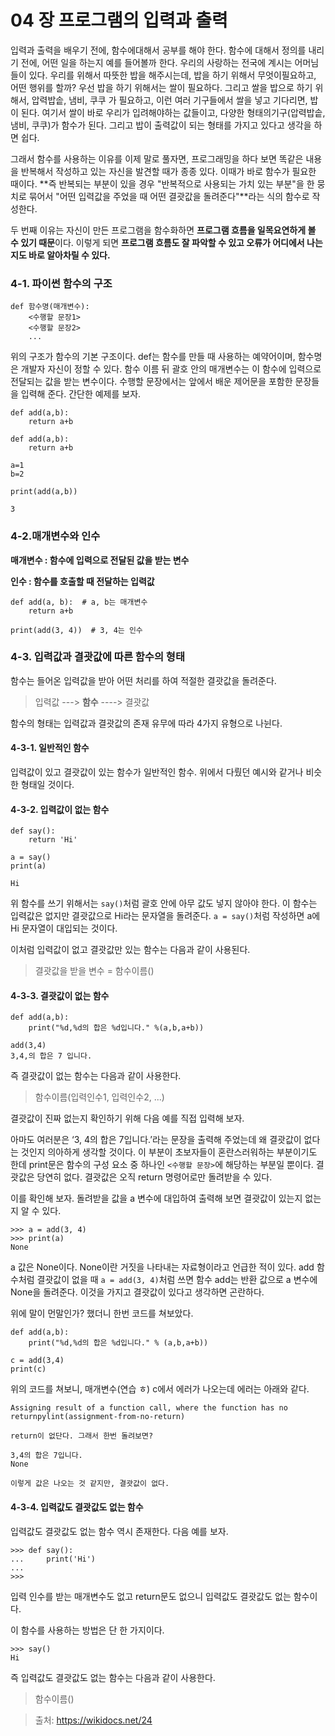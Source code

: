 # 04 장 프로그램의 입력과 출력

입력과 출력을 배우기 전에, 함수에대해서 공부를 해야 한다. 함수에 대해서 정의를 내리기 전에, 어떤 일을 하는지 예를 들어볼까 한다. 우리의 사랑하는 전국에 계시는 어머님들이 있다. 우리를 위해서 따뜻한 밥을 해주시는데, 밥을 하기 위해서 무엇이필요하고, 어떤 행위를 할까? 우선 밥을 하기 위해서는 쌀이 필요하다. 그리고 쌀을 밥으로 하기 위해서, 압력밥솥, 냄비, 쿠쿠 가 필요하고, 이런 여러 기구들에서 쌀을 넣고 기다리면, 밥이 된다. 여기서 쌀이 바로 우리가 입려해야하는 값들이고, 다양한 형태의기구(압력밥솥, 냄비, 쿠쿠)가 함수가 된다. 그리고 밥이 출력값이 되는 형태를 가지고 있다고 생각을 하면 쉽다.

그래서 함수를 사용하는 이유를 이제 말로 풀자면, 프로그래밍을 하다 보면 똑같은 내용을 반복해서 작성하고 있는 자신을 발견할 때가 종종 있다. 이때가 바로 함수가 필요한 때이다. **즉 반복되는 부분이 있을 경우 "반복적으로 사용되는 가치 있는 부분"을 한 뭉치로 묶어서 "어떤 입력값을 주었을 때 어떤 결괏값을 돌려준다"**라는 식의 함수로 작성한다. 

두 번째 이유는 자신이 만든 프로그램을 함수화하면 **프로그램 흐름을 일목요연하게 볼 수 있기 때문**이다. 이렇게 되면 **프로그램 흐름도 잘 파악할 수 있고 오류가 어디에서 나는지도 바로 알아차릴 수 있다.**



### 4-1. 파이썬 함수의 구조



```
def 함수명(매개변수):
    <수행할 문장1>
    <수행할 문장2>
    ...
```

위의 구조가 함수의 기본 구조이다.  def는 함수를 만들 때 사용하는 예약어이며, 함수명은 개발자 자신이 정할 수 있다.  함수 이름 뒤 괄호 안의 매개변수는 이 함수에 입력으로 전달되는 값을 받는 변수이다. 수행할 문장에서는 앞에서 배운 제어문을 포함한 문장들을 입력해 준다. 간단한 예제를 보자.

```
def add(a,b):
	return a+b
	
def add(a,b):
    return a+b

a=1
b=2

print(add(a,b))

3
```



### 4-2.매개변수와 인수



**매개변수 : 함수에 입력으로 전달된 값을 받는 변수**

**인수 : 함수를 호출할 때 전달하는 입력값**



```
def add(a, b):  # a, b는 매개변수
    return a+b

print(add(3, 4))  # 3, 4는 인수
```



### 4-3. 입력값과 결괏값에 따른 함수의 형태

함수는 들어온 입력값을 받아 어떤 처리를 하여 적절한 결괏값을 돌려준다.

> 입력값 ---> **함수** ----> 결괏값

함수의 형태는 입력값과 결괏값의 존재 유무에 따라 4가지 유형으로 나뉜다.



#### 4-3-1. 일반적인 함수

입력값이 있고 결괏값이 있는 함수가 일반적인 함수. 위에서 다뤘던 예시와 같거나 비슷한 형태일 것이다.



#### 4-3-2. 입력값이 없는 함수

```
def say():
	return 'Hi'

a = say()
print(a)

Hi
```

위 함수를 쓰기 위해서는 `say()`처럼 괄호 안에 아무 값도 넣지 않아야 한다. 이 함수는 입력값은 없지만 결괏값으로 Hi라는 문자열을 돌려준다. `a = say()`처럼 작성하면 a에 Hi 문자열이 대입되는 것이다.

이처럼 입력값이 없고 결괏값만 있는 함수는 다음과 같이 사용된다.

> 결괏값을 받을 변수 = 함수이름()

#### 4-3-3. 결괏값이 없는 함수

```
def add(a,b):
	print("%d,%d의 합은 %d입니다." %(a,b,a+b))
    
add(3,4)
3,4,의 합은 7 입니다.
```

즉 결괏값이 없는 함수는 다음과 같이 사용한다.

> 함수이름(입력인수1, 입력인수2, ...)

결괏값이 진짜 없는지 확인하기 위해 다음 예를 직접 입력해 보자.

아마도 여러분은 ‘3, 4의 합은 7입니다.’라는 문장을 출력해 주었는데 왜 결괏값이 없다는 것인지 의아하게 생각할 것이다. 이 부분이 초보자들이 혼란스러워하는 부분이기도 한데 print문은 함수의 구성 요소 중 하나인 `<수행할 문장>`에 해당하는 부분일 뿐이다. 결괏값은 당연히 없다. 결괏값은 오직 return 명령어로만 돌려받을 수 있다.

이를 확인해 보자. 돌려받을 값을 a 변수에 대입하여 출력해 보면 결괏값이 있는지 없는지 알 수 있다.

```
>>> a = add(3, 4)
>>> print(a)
None
```

a 값은 None이다. None이란 거짓을 나타내는 자료형이라고 언급한 적이 있다. add 함수처럼 결괏값이 없을 때 `a = add(3, 4)`처럼 쓰면 함수 add는 반환 값으로 a 변수에 None을 돌려준다. 이것을 가지고 결괏값이 있다고 생각하면 곤란하다.

위에 말이 먼말인가? 했더니 한번 코드를 쳐보았다.

```
def add(a,b):
    print("%d,%d의 합은 %d입니다." % (a,b,a+b))

c = add(3,4)
print(c)
```

위의 코드를 쳐보니, 매개변수(연습 ㅎ) c에서 에러가 나오는데 에러는 아래와 같다.

````
Assigning result of a function call, where the function has no returnpylint(assignment-from-no-return)

return이 없단다. 그래서 한번 돌려보면?

3,4의 합은 7입니다.
None

이렇게 값은 나오는 것 같지만, 결괏값이 없다. 
````



#### 4-3-4. 입력값도 결괏값도 없는 함수

입력값도 결괏값도 없는 함수 역시 존재한다. 다음 예를 보자.

```
>>> def say(): 
...     print('Hi')
... 
>>>
```

입력 인수를 받는 매개변수도 없고 return문도 없으니 입력값도 결괏값도 없는 함수이다.

이 함수를 사용하는 방법은 단 한 가지이다.

```
>>> say()
Hi
```

즉 입력값도 결괏값도 없는 함수는 다음과 같이 사용한다.

> 함수이름()



> 출처: https://wikidocs.net/24 







































